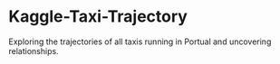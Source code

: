 # Kaggle-Taxi-Trajectory
Exploring the trajectories of all taxis running in Portual and uncovering relationships.
